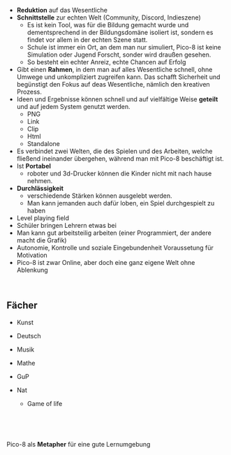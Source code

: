 - **Reduktion** auf das Wesentliche
- **Schnittstelle** zur echten Welt (Community, Discord, Indieszene)
    - Es ist kein Tool, was für die Bildung gemacht wurde und dementsprechend in der Bildungsdomäne isoliert ist, sondern es findet vor allem in der echten Szene statt.
    - Schule ist immer ein Ort, an dem man nur simuliert, Pico-8 ist keine Simulation oder Jugend Forscht, sonder wird draußen gesehen.
    - So besteht ein echter Anreiz, echte Chancen auf Erfolg
- Gibt einen **Rahmen**, in dem man auf alles Wesentliche schnell, ohne Umwege und unkompliziert zugreifen kann. Das schafft Sicherheit und begünstigt den Fokus auf deas Wesentliche, nämlich den kreativen Prozess.
- Ideen und Ergebnisse können schnell und auf vielfältige Weise **geteilt** und auf jedem System genutzt werden.
    - PNG
    - Link
    - Clip
    - Html
    - Standalone
- Es verbindet zwei Welten, die des Spielen und des Arbeiten, welche fließend ineinander übergehen, während man mit Pico-8 beschäftigt ist.
- Ist **Portabel**
    - roboter und 3d-Drucker können die Kinder nicht mit nach hause nehmen.
- **Durchlässigkeit**
    - verschiedende Stärken können ausgelebt werden.
    - Man kann jemanden auch dafür loben, ein Spiel durchgespielt zu haben
- Level playing field
- Schüler bringen Lehrern etwas bei
- Man kann gut arbeitsteilig arbeiten (einer Programmiert, der andere macht die Grafik)
- Autonomie, Kontrolle und soziale Eingebundenheit Voraussetung für Motivation
- Pico-8 ist zwar Online, aber doch eine ganz eigene Welt ohne Ablenkung

&nbsp;

## Fächer

- Kunst
    
- Deutsch
    
- Musik
    
- Mathe
    
- GuP
    
- Nat
    
    - Game of life

&nbsp;

&nbsp;

Pico-8 als **Metapher** für eine gute Lernumgebung
